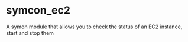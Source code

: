 # symcon_ec2

A symon module that allows you to check the status of an EC2 instance, start and stop them